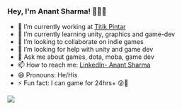 ### Hey, I'm Anant Sharma! 🐱‍👤👾

- 🔭 I’m currently working at [Titik Pintar](https://titikpintar.id/)
- 🌱 I’m currently learning unity, graphics and game-dev
- 👯 I’m looking to collaborate on indie games
- 🤔 I’m looking for help with unity and game dev
- 💬 Ask me about games, dota, moba, game dev
- 📫 How to reach me: [LinkedIn- Anant Sharma](https://www.linkedin.com/in/anant-sharma-game/)
- 😄 Pronouns: He/His
- ⚡ Fun fact: I can game for 24hrs+ 😵🤩

<img src="https://github-readme-stats.vercel.app/api?username=ananttheant&&show_icons=true&title_color=ffffff&icon_color=bb2acf&text_color=daf7dc&bg_color=191919">
